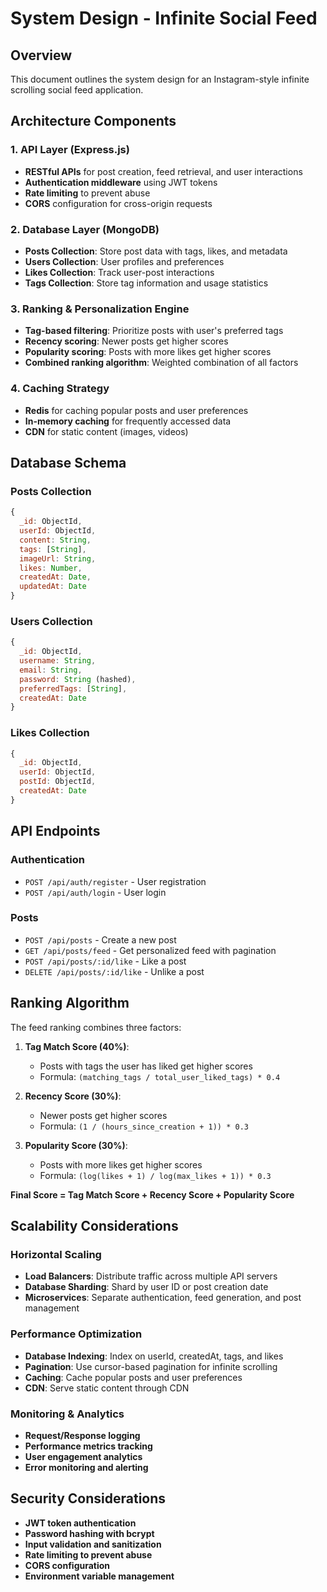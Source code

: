 # System Design - Infinite Social Feed

## Overview
This document outlines the system design for an Instagram-style infinite scrolling social feed application.

## Architecture Components

### 1. API Layer (Express.js)
- **RESTful APIs** for post creation, feed retrieval, and user interactions
- **Authentication middleware** using JWT tokens
- **Rate limiting** to prevent abuse
- **CORS** configuration for cross-origin requests

### 2. Database Layer (MongoDB)
- **Posts Collection**: Store post data with tags, likes, and metadata
- **Users Collection**: User profiles and preferences
- **Likes Collection**: Track user-post interactions
- **Tags Collection**: Store tag information and usage statistics

### 3. Ranking & Personalization Engine
- **Tag-based filtering**: Prioritize posts with user's preferred tags
- **Recency scoring**: Newer posts get higher scores
- **Popularity scoring**: Posts with more likes get higher scores
- **Combined ranking algorithm**: Weighted combination of all factors

### 4. Caching Strategy
- **Redis** for caching popular posts and user preferences
- **In-memory caching** for frequently accessed data
- **CDN** for static content (images, videos)

## Database Schema

### Posts Collection
```javascript
{
  _id: ObjectId,
  userId: ObjectId,
  content: String,
  tags: [String],
  imageUrl: String,
  likes: Number,
  createdAt: Date,
  updatedAt: Date
}
```

### Users Collection
```javascript
{
  _id: ObjectId,
  username: String,
  email: String,
  password: String (hashed),
  preferredTags: [String],
  createdAt: Date
}
```

### Likes Collection
```javascript
{
  _id: ObjectId,
  userId: ObjectId,
  postId: ObjectId,
  createdAt: Date
}
```

## API Endpoints

### Authentication
- `POST /api/auth/register` - User registration
- `POST /api/auth/login` - User login

### Posts
- `POST /api/posts` - Create a new post
- `GET /api/posts/feed` - Get personalized feed with pagination
- `POST /api/posts/:id/like` - Like a post
- `DELETE /api/posts/:id/like` - Unlike a post

## Ranking Algorithm

The feed ranking combines three factors:

1. **Tag Match Score (40%)**: 
   - Posts with tags the user has liked get higher scores
   - Formula: `(matching_tags / total_user_liked_tags) * 0.4`

2. **Recency Score (30%)**:
   - Newer posts get higher scores
   - Formula: `(1 / (hours_since_creation + 1)) * 0.3`

3. **Popularity Score (30%)**:
   - Posts with more likes get higher scores
   - Formula: `(log(likes + 1) / log(max_likes + 1)) * 0.3`

**Final Score = Tag Match Score + Recency Score + Popularity Score**

## Scalability Considerations

### Horizontal Scaling
- **Load Balancers**: Distribute traffic across multiple API servers
- **Database Sharding**: Shard by user ID or post creation date
- **Microservices**: Separate authentication, feed generation, and post management

### Performance Optimization
- **Database Indexing**: Index on userId, createdAt, tags, and likes
- **Pagination**: Use cursor-based pagination for infinite scrolling
- **Caching**: Cache popular posts and user preferences
- **CDN**: Serve static content through CDN

### Monitoring & Analytics
- **Request/Response logging**
- **Performance metrics tracking**
- **User engagement analytics**
- **Error monitoring and alerting**

## Security Considerations

- **JWT token authentication**
- **Password hashing with bcrypt**
- **Input validation and sanitization**
- **Rate limiting to prevent abuse**
- **CORS configuration**
- **Environment variable management**
